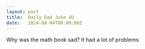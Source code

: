 ```yaml
---
layout: post
title:  Daily Dad Joke 4U
date:   2024-08-04T00:00:00Z
---
```

Why was the math book sad? It had a lot of problems
